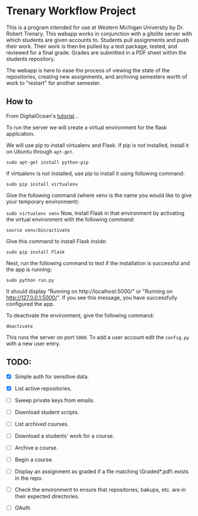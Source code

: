 # Trenary Workflow Project

This is a program intended for use at Western Michigan University by Dr. Robert Trenary. This webapp works in conjunction with a gitolite server with which students are given accounts to. 
Students pull assignments and push their work. Their work is then be pulled by a test package, tested, and reviewed for a final grade. Grades are submitted in a PDF sheet within the students repository. 

The webapp is here to ease the process of viewing the state of the repositories, creating new assignments, and archiving semesters worth of work to "restart" for another semester.

## How to

From DigitalOcean's [tutorial](https://www.digitalocean.com/community/tutorials/how-to-deploy-a-flask-application-on-an-ubuntu-vps)...

To run the server we will create a virtual environment for the flask application.

We will use pip to install virtualenv and Flask. If pip is not installed, install it on Ubuntu through `apt-get`.

`sudo apt-get install python-pip`

If virtualenv is not installed, use pip to install it using following command:

`sudo pip install virtualenv`

Give the following command (where venv is the name you would like to give your temporary environment):

`sudo virtualenv venv`
Now, install Flask in that environment by activating the virtual environment with the following command:

`source venv/bin/activate`

Give this command to install Flask inside:

`sudo pip install Flask`

Next, run the following command to test if the installation is successful and the app is running:

`sudo python run.py`

It should display “Running on http://localhost:5000/” or "Running on http://127.0.0.1:5000/". If you see this message, you have successfully configured the app.

To deactivate the environment, give the following command:

`deactivate`

This runs the server on port `5000`.
To add a user account edit the `config.py` with a new user entry.


## TODO:
- [x] Simple auth for sensitive data.
- [x] List active repositories.
- [ ] Sweep private keys from emails.
- [ ] Download student scripts.
- [ ] List archived courses.
- [ ] Download a students' work for a course.
- [ ] Archive a course.
- [ ] Begin a course.
- [ ] Display an assignment as graded if a file matching \Graded*.pdf\ exists in the repo.
- [ ] Check the environment to ensure that repositories, bakups, etc. are in their expected directories.
- [ ] OAuth

